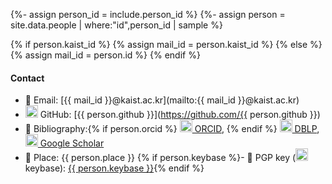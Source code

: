 {%- assign person_id = include.person_id %}
{%- assign person = site.data.people | where:"id",person_id | sample %}

{% if person.kaist_id %}
{% assign mail_id = person.kaist_id %}
{% else %}
{% assign mail_id = person.id %}
{% endif %}

#### Contact

- :love_letter: Email: [{{ mail_id }}@kaist.ac.kr](mailto:{{ mail_id }}@kaist.ac.kr)
- <img class="emoji" title=":octocat:" alt=":octocat:" src="https://github.githubassets.com/images/icons/emoji/octocat.png" height="20" width="20"> GitHub: [{{ person.github }}](https://github.com/{{ person.github }})
- :page_facing_up: Bibliography:{% if person.orcid %} <a href="https://orcid.org/{{ person.orcid }}"><img class="orcid" style="width: 20px; " src="{{ '/assets/images/orcid.svg' | relative_url }}"> ORCID</a>, {% endif %}
  <a href="{{ person.dblp }}"><img class="dblp" style="width: 20px; " src="{{ '/assets/images/dblp.png' | relative_url }}"> DBLP</a>,
  <a href="{{ person.google_scholar }}"><img class="google" style="width: 20px; " src="{{ '/assets/images/google.png' | relative_url }}"> Google Scholar</a>
- :office: Place: {{ person.place }}
{% if person.keybase %}- :key: PGP key (<img class="keybase" style="width: 20px; " src="{{ '/assets/images/keybase.png' | relative_url }}"> keybase): [{{ person.keybase }}](https://keybase.io/{{person.keybase}}){% endif %}
